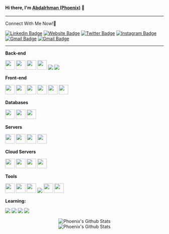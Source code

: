 #### Hi there, I'm [Abdalrhman (Phoenix)](https://github.com/Phoenix-H22) 👋
---
Connect With Me Now!🥰

[![Linkedin Badge](https://img.shields.io/badge/-Abdalrhman_Alkady-blue?style=flat&logo=Linkedin&logoColor=white&link=https://www.linkedin.com/in/alkady22/)](https://www.linkedin.com/in/alkady22/)
[![Website Badge](https://img.shields.io/badge/-Personal_Website-47CCCC?style=flat&logo=Google-Chrome&logoColor=white&link=https://alkady.phoenix-fire.tech)](https://alkady.phoenix-fire.tech)
[![Twitter Badge](https://img.shields.io/badge/-@_AlkadyH22-1ca0f1?style=flat&labelColor=1ca0f1&logo=twitter&logoColor=white&link=https://twitter.com/Alkady_H22)](https://twitter.com/Alkady_H22)
[![Instagram Badge](https://img.shields.io/badge/-Abdalrhman_Alkady-purple?style=flat&logo=instagram&logoColor=white&link=https://www.instagram.com/Alkady_H22/)](https://www.instagram.com/Alkady_H22/)
[![Gmail Badge](https://img.shields.io/badge/-Mail_Me_Now!-c14438?style=flat&logo=Gmail&logoColor=white&link=mailto:alkady2019@gmail.com)](mailto:alkady2019@gmail.com)
[![Gmail Badge](https://img.shields.io/badge/-Behance-blue?style=flat&labelColor=1ca0f1&logo=Behance&logoColor=Blue&link=mailto:alkady2019@gmail.com)](mailto:alkady2019@gmail.com)
<!--
**Phoenix-H22/Phoenix-H22** is a ✨ _special_ ✨ repository because its `README.md` (this file) appears on your GitHub profile.

Here are some ideas to get you started:

- 🔭 I’m currently working on ...
- 🌱 I’m currently learning ...
- 👯 I’m looking to collaborate on ...
- 🤔 I’m looking for help with ...
- 💬 Ask me about ...
- 📫 How to reach me: ...
- 😄 Pronouns: ...
- ⚡ Fun fact: ...
-->
---
**Back-end**

<code><img height="30" src="https://raw.githubusercontent.com/dereknguyen269/dereknguyen269/master/images/ruby.png"></code>
<code><img height="30" src="https://raw.githubusercontent.com/dereknguyen269/dereknguyen269/master/images/nodejs.png"></code>
<code><img height="30" src="https://raw.githubusercontent.com/dereknguyen269/dereknguyen269/master/images/php.svg"></code>
<code><img height="30" src="https://raw.githubusercontent.com/dereknguyen269/dereknguyen269/master/images/go.png"></code>
<code><a href="https://www.python.org/" title="Python"><img src="https://github.com/hussainweb/hussainweb/raw/main/icons/python.png" /></a></code>
<code><a href="https://en.wikipedia.org/wiki/JavaScript" title="JavaScript"><img src="https://github.com/hussainweb/hussainweb/raw/main/icons/javascript.png" /></a></code>


**Front-end**

<code><img height="30" src="https://raw.githubusercontent.com/dereknguyen269/dereknguyen269/master/images/html.png"></code>
<code><img height="30" src="https://raw.githubusercontent.com/dereknguyen269/dereknguyen269/master/images/css3.png"></code>
<code><img height="30" src="https://raw.githubusercontent.com/dereknguyen269/dereknguyen269/master/images/js.png"></code>
<code><img height="30" src="https://raw.githubusercontent.com/dereknguyen269/dereknguyen269/master/images/reactjs.png"></code>
<code><img height="30" src="https://www.pngkit.com/png/detail/377-3771972_sass.png"></code>
<code><img height="30" src="https://getbootstrap.com/docs/5.0/assets/brand/bootstrap-social-logo.png"></code>

**Databases**

<code><img height="30" src="https://raw.githubusercontent.com/dereknguyen269/dereknguyen269/master/images/postgresql.png"></code>
<code><img height="30" src="https://raw.githubusercontent.com/dereknguyen269/dereknguyen269/master/images/mysql.svg"></code>
<code><img height="30" src="https://infinapps.com/wp-content/uploads/2018/10/mongodb-logo.png"></code>

**Servers**

<code><img height="30" src="https://cdn.worldvectorlogo.com/logos/windows-server-2.svg"></code>
<code><img height="30" src="https://www.clipartkey.com/mpngs/m/114-1146156_linux-server-logo-png.png"></code>
<code><img height="30" src="https://logodix.com/logo/2182047.jpg"></code>
<code><img height="30" src="https://logodix.com/logo/1765947.png"></code>

**Cloud Servers**

<code><img height="30" src="https://raw.githubusercontent.com/dereknguyen269/dereknguyen269/master/images/aws.png"></code>
<code><img height="30" src="https://raw.githubusercontent.com/dereknguyen269/dereknguyen269/master/images/gcloud.png"></code>
<code><img height="30" src="https://raw.githubusercontent.com/dereknguyen269/dereknguyen269/master/images/DigitalOcean.png"></code>
<code><img height="30" src="https://upload.wikimedia.org/wikipedia/commons/thumb/a/a8/Microsoft_Azure_Logo.svg/1200px-Microsoft_Azure_Logo.svg.png"></code>

**Tools**

<code><img height="30" src="https://raw.githubusercontent.com/dereknguyen269/dereknguyen269/master/images/docker.png"></code>
<code><img height="30" src="https://raw.githubusercontent.com/dereknguyen269/dereknguyen269/master/images/atom.png"></code>
<code><img height="30" src="https://raw.githubusercontent.com/dereknguyen269/dereknguyen269/master/images/vim.png"></code>
<code><a href="https://wordpress.org/" title="WordPress"><img src="https://github.com/hussainweb/hussainweb/raw/main/icons/wordpress.png" /></a></code>
<code><img height="30" src="https://github.com/hussainweb/hussainweb/raw/main/icons/vscode.png"></code>
<code><img height="30" src="https://upload.wikimedia.org/wikipedia/commons/thumb/e/e0/Git-logo.svg/1280px-Git-logo.svg.png"></code>

**Learning:**

<code><a href="https://golang.org/" title="Golang"><img src="https://github.com/hussainweb/hussainweb/raw/main/icons/golang.png" /></a></code>
<code><a href="https://www.rust-lang.org/" title="Rust"><img src="https://github.com/hussainweb/hussainweb/raw/main/icons/rust.png" /></a></code>
<code><a href="https://dart.dev/" title="Dart"><img src="https://github.com/hussainweb/hussainweb/raw/main/icons/dartlang.png" /></a></code>
<code><a href="https://flutter.dev/" title="Flutter"><img src="https://github.com/hussainweb/hussainweb/raw/main/icons/flutter.png" /></a></code>

<div align="center">

<img align="center" src="https://github-readme-stats.vercel.app/api?username=Phoenix-H22&show_icons=true&theme=synthwave" alt="Phoenix's Github Stats">

</br>

 <img align="center" src="https://github-readme-stats.vercel.app/api/top-langs/?username=Phoenix-H22&layout=compact&theme=synthwave" alt="Phoenix's Github Stats">
